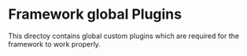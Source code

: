 # Framework global Plugins

This directoy contains global custom plugins which are required for the
framework to work properly.

